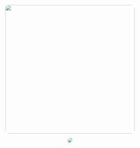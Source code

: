 <p align="center">
  <img src="https://media1.tenor.com/m/JbnLKar05tAAAAAC/anime-girl-light-blue-hair-anime.gif" width="420" style="border-radius:12px;" />
</p>

<p align="center">
  <a href="https://my-portfolio-one-weld-51.vercel.app/" target="_blank">
    <img src="https://img.shields.io/badge/My%20Portfolio-7fe0ff?style=for-the-badge&logo=github&logoColor=white&labelColor=0b1a22" style="border-radius:12px;" />
  </a>
</p>
